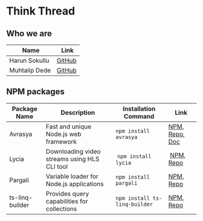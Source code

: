# Think Thread

## Who we are

| Name | Link |
|------|------|
| Harun Sokullu | [GitHub](https://github.com/suphero) |
| Muhtalip Dede | [GitHub](https://github.com/muhtalipdede) |

## NPM packages

| Package Name | Description | Installation Command | Link |
|--------------|-------------|----------------------|------|
| Avrasya | Fast and unique Node.js web framework | `npm install avrasya` | [NPM](https://www.npmjs.com/package/avrasya), [Repo](https://github.com/ThinkThread/avrasya), [Doc](https://avrasya.fly.dev/) |
| Lycia | Downloading video streams using HLS CLI tool | `npm install lycia` | [NPM](https://www.npmjs.com/package/lycia), [Repo](https://github.com/ThinkThread/lycia) |
| Pargali | Variable loader for Node.js applications | `npm install pargali` | [NPM](https://www.npmjs.com/package/pargali), [Repo](https://github.com/ThinkThread/pargali) |
| ts-linq-builder | Provides query capabilities for collections | `npm install ts-linq-builder` | [NPM](https://www.npmjs.com/package/ts-linq-builder), [Repo](https://github.com/ThinkThread/ts-linq-builder) |
